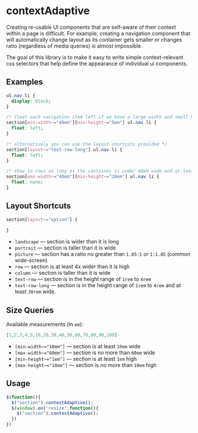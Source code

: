 contextAdaptive
===============

Creating re-usable UI components that are self-aware of their context within a page is difficult. For example, creating a navigation component that will automatically change layout as its container gets smaller or changes ratio (regardless of media queries) is almost impossible.

The goal of this library is to make it easy to write simple context-relevant css selectors that help define the appearance of individual ui components.

## Examples

```css
ul.nav li {
  display: block;
}

/* float each navigation item left if we have a large width and small height */
section[min-width~="40em"][min-height~="5em"] ul.nav li {
  float: left;
}

/* alternatively you can use the layout shortcuts provided */
section[layout~="text-row-long"] ul.nav li {
  float: left;
}

/* show in rows as long as the container is under 40em wide and at least 20em tall */
section[max-width~="40em"][min-height~="20em"] ul.nav li {
  float: none;
}
```


## Layout Shortcuts

```css
section[layout~="option"] {
  
}
```

* `landscape` — section is wider than it is long
* `portrait` — section is taller than it is wide
* `picture` — section has a ratio no greater than `1.85:1` or `1:1.85` (common wide-screen)
* `row` — section is at least 4x wider than it is high
* `column` — section is taller than it is wide
* `text-row` — section is in the height range of `1rem` to `4rem`
* `text-row-long` — section is in the height range of `1rem` to `4rem` and at least `30rem` wide.



## Size Queries

Available measurements (in `em`):
```json
[1,2,3,4,5,10,20,30,40,50,60,70,80,90,100]
```

* `[min-width~="10em"]` — section is at least `10em` wide
* `[max-width~="60em"]` — section is no more than `60em` wide
* `[min-height~="1em"]` — section is at least `1em` high
* `[max-height~="10em"]` — section is no more than `10em` high


## Usage

```js
$(function(){
  $("section").contextAdaptive();
  $(window).on('resize',function(){
    $("section").contextAdaptive();
  })
})
```

